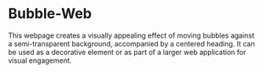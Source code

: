 # Bubble-Web
This webpage creates a visually appealing effect of moving bubbles against a semi-transparent background, accompanied by a centered heading. It can be used as a decorative element or as part of a larger web application for visual engagement.
